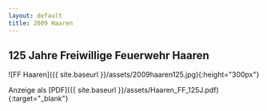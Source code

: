 ```yaml
---
layout: default
title: 2009 Haaren
---
```


## 125 Jahre Freiwillige Feuerwehr Haaren

![FF Haaren]({{ site.baseurl }}/assets/2009haaren125.jpg){:height="300px"}

Anzeige als [PDF]({{ site.baseurl }}/assets/Haaren_FF_125J.pdf){:target="_blank"}
